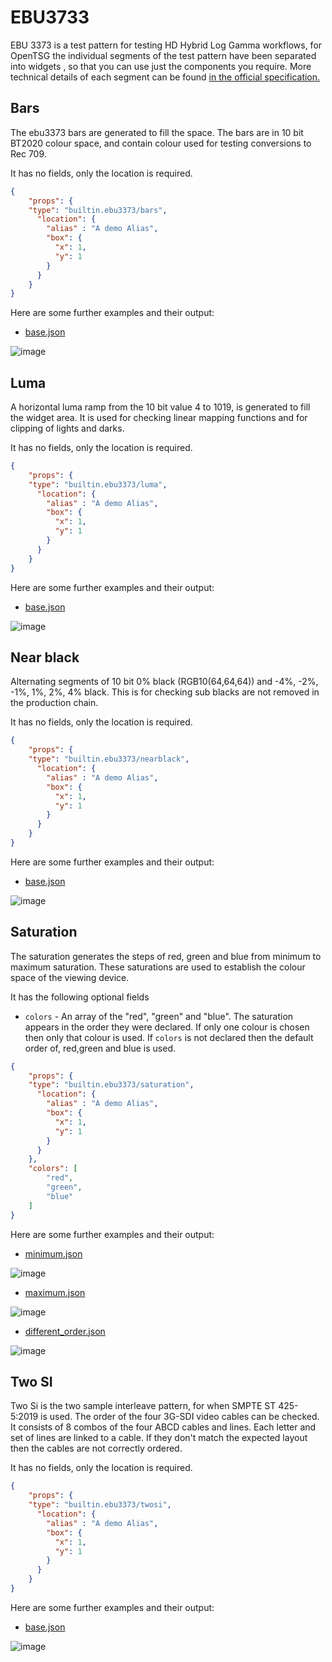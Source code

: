 # EBU3733

EBU 3373 is a test pattern for testing HD Hybrid Log Gamma workflows,
for OpenTSG the individual segments of the test pattern have been separated
into widgets , so that you can use just the components you require.
More technical details of each segment
can be found [in the official specification.](https://tech.ebu.ch/publications/tech3373)

## Bars

The ebu3373 bars are generated to fill the space.
The bars are in 10 bit BT2020 colour space, and contain
colour used for testing conversions to
Rec 709.

It has no fields, only the location is required.

```json
{
    "props": {
    "type": "builtin.ebu3373/bars",
      "location": {
        "alias" : "A demo Alias",
        "box": {
          "x": 1,
          "y": 1
        }
      }
    }
}
```

Here are some further examples and their output:

- [base.json](../exampleJson/builtin.ebu3373/bars/base-example.json)

![image](../exampleJson/builtin.ebu3373/bars/base-example.png)

## Luma

A horizontal luma ramp from the 10 bit value 4 to 1019,
is generated to fill the widget area. It is used for
checking linear mapping functions and for clipping
of lights and darks.

It has no fields, only the location is required.

```json
{
    "props": {
    "type": "builtin.ebu3373/luma",
      "location": {
        "alias" : "A demo Alias",
        "box": {
          "x": 1,
          "y": 1
        }
      }
    }
}
```

Here are some further examples and their output:

- [base.json](../exampleJson/builtin.ebu3373/luma/base-example.json)

![image](../exampleJson/builtin.ebu3373/luma/base-example.png)

## Near black

Alternating segments of 10 bit 0% black (RGB10(64,64,64)) and
-4%, -2%, -1%, 1%, 2%, 4% black. This is for checking
sub blacks are not removed in the production chain.

It has no fields, only the location is required.

```json
{
    "props": {
    "type": "builtin.ebu3373/nearblack",
      "location": {
        "alias" : "A demo Alias",
        "box": {
          "x": 1,
          "y": 1
        }
      }
    }
}
```

Here are some further examples and their output:

- [base.json](../exampleJson/builtin.ebu3373/nearblack/base-example.json)

![image](../exampleJson/builtin.ebu3373/nearblack/base-example.png)

## Saturation

The saturation generates the steps of red, green and blue
from minimum to maximum saturation. These saturations
are used to establish the colour space of the viewing device.

It has the following optional fields

- `colors` - An array of the "red", "green" and "blue". The saturation appears in the order
they were declared. If only one colour is chosen then only that colour is used. If `colors`
is not declared then the default order of, red,green and blue is used.

```json
{
    "props": {
    "type": "builtin.ebu3373/saturation",
      "location": {
        "alias" : "A demo Alias",
        "box": {
          "x": 1,
          "y": 1
        }
      }
    },
    "colors": [
        "red",
        "green",
        "blue"
    ]
}
```

Here are some further examples and their output:

- [minimum.json](../exampleJson/builtin.ebu3373/saturation/minimum-example.json)

![image](../exampleJson/builtin.ebu3373/saturation/minimum-example.png)

- [maximum.json](../exampleJson/builtin.ebu3373/saturation/maximum-example.json)

![image](../exampleJson/builtin.ebu3373/saturation/maximum-example.png)

- [different_order.json](../exampleJson/builtin.ebu3373/saturation/diff-example.json)

![image](../exampleJson/builtin.ebu3373/saturation/diff-example.png)

## Two SI

Two Si is the two sample interleave pattern, for when SMPTE ST 425-5:2019
is used. The order of the four 3G-SDI video cables can be checked.
It consists of 8 combos of the four ABCD cables and lines. Each letter and
set of lines are linked to a cable. If they don't match the expected
layout then the cables are not correctly ordered.

It has no fields, only the location is required.

```json
{
    "props": {
    "type": "builtin.ebu3373/twosi",
      "location": {
        "alias" : "A demo Alias",
        "box": {
          "x": 1,
          "y": 1
        }
      }
    }
}
```

Here are some further examples and their output:

- [base.json](../exampleJson/builtin.ebu3373/twosi/base-example.json)

![image](../exampleJson/builtin.ebu3373/twosi/base-example.png)
